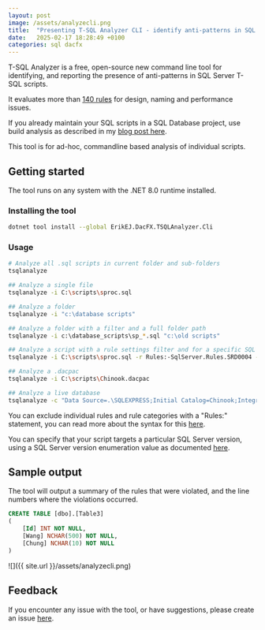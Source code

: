 ```yaml
---
layout: post
image: /assets/analyzecli.png
title:  "Presenting T-SQL Analyzer CLI - identify anti-patterns in SQL Server scripts with 140+ rules"
date:   2025-02-17 18:28:49 +0100
categories: sql dacfx
---
```


T-SQL Analyzer is a free, open-source new command line tool for identifying, and reporting the presence of anti-patterns in SQL Server T-SQL scripts.

It evaluates more than [140 rules](https://github.com/ErikEJ/SqlServer.Rules/blob/master/docs/readme.md) for design, naming and performance issues.

If you already maintain your SQL scripts in a SQL Database project, use build analysis as described in my [blog post here](https://erikej.github.io/dacfx/codeanalysis/sqlserver/2024/04/02/dacfx-codeanalysis.html).

This tool is for ad-hoc, commandline based analysis of individual scripts.

## Getting started

The tool runs on any system with the .NET 8.0 runtime installed.

### Installing the tool

```bash
dotnet tool install --global ErikEJ.DacFX.TSQLAnalyzer.Cli
```

### Usage

```bash
# Analyze all .sql scripts in current folder and sub-folders
tsqlanalyze

## Analyze a single file
tsqlanalyze -i C:\scripts\sproc.sql

## Analyze a folder
tsqlanalyze -i "c:\database scripts"

## Analyze a folder with a filter and a full folder path
tsqlanalyze -i c:\database_scripts\sp_*.sql "c:\old scripts"

## Analyze a script with a rule settings filter and for a specific SQL Server version
tsqlanalyze -i C:\scripts\sproc.sql -r Rules:-SqlServer.Rules.SRD0004 -s SqlAzure

## Analyze a .dacpac
tsqlanalyze -i C:\scripts\Chinook.dacpac

## Analyze a live database
tsqlanalyze -c "Data Source=.\SQLEXPRESS;Initial Catalog=Chinook;Integrated Security=True;Encrypt=false"
```

You can exclude individual rules and rule categories with a "Rules:" statement, you can read more about the syntax for this [here](https://github.com/rr-wfm/MSBuild.Sdk.SqlProj?tab=readme-ov-file#static-code-analysis).

You can specify that your script targets a particular SQL Server version, using a SQL Server version enumeration value as documented [here](https://learn.microsoft.com/dotnet/api/microsoft.sqlserver.dac.model.sqlserverversion).

## Sample output

The tool will output a summary of the rules that were violated, and the line numbers where the violations occurred.

```sql
CREATE TABLE [dbo].[Table3]
(
    [Id] INT NOT NULL, 
    [Wang] NCHAR(500) NOT NULL,
    [Chung] NCHAR(10) NOT NULL
)
```

![]({{ site.url }}/assets/analyzecli.png)

## Feedback

If you encounter any issue with the tool, or have suggestions, please create an issue [here](https://github.com/ErikEJ/SqlServer.Rules/issues).
